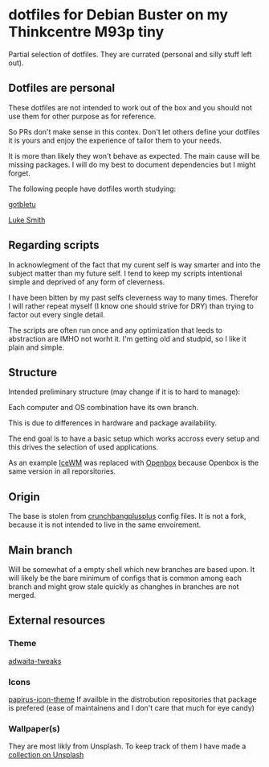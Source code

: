 # dotfiles for Debian Buster on my Thinkcentre M93p tiny
Partial selection of dotfiles. They are currated (personal and silly stuff left out).

## Dotfiles are personal
These dotfiles are not intended to work out of the box and you should not use them for other purpose as for reference. 

So PRs don't make sense in this contex. Don't let others define your dotfiles it is yours and enjoy the experience of tailor them to your needs.

It is more than likely they won't behave as expected. The main cause will be missing packages. I will do my best to document dependencies but I might forget.

The following people have dotfiles worth studying:

[gotbletu](https://github.com/gotbletu)

[Luke Smith](https://github.com/lukesmithxyz)


## Regarding scripts
In acknowlegment of the fact that my curent self is way smarter and into the subject matter than my future self. I tend to keep my scripts intentional simple and deprived of any form of cleverness.

I have been bitten by my past selfs cleverness way to many times. Therefor I will rather repeat myself (I know one should strive for DRY) than trying to factor out every single detail.

The scripts are often run once and any optimization that leeds to abstraction are IMHO not worht it. I'm getting old and studpid, so I like it plain and simple.


## Structure
Intended preliminary structure (may change if it is to hard to manage):

Each computer and OS combination have its own branch.

This is due to differences in hardware and package availability. 

The end goal is to have a basic setup which works accross every setup and this drives the selection of used applications.

As an example [IceWM](https://ice-wm.org/) was replaced with [Openbox](http://openbox.org/wiki/Main_Page) because Openbox is the same version in all reporsitories.


## Origin
The base is stolen from [crunchbangplusplus](https://github.com/CBPP/cbpp-configs) config files. It is not a fork, because it is not intended to live in the same envoirement.

## Main branch
Will be somewhat of a empty shell which new branches are based upon. It will likely be the bare minimum of configs that is common among each branch and might grow stale quickly as changhes in branches are not merged. 

## External resources

### Theme
[adwaita-tweaks](https://github.com/Jazqa/adwaita-tweaks)

### Icons
[papirus-icon-theme](https://github.com/PapirusDevelopmentTeam/papirus-icon-theme)
If availble in the distrobution repositories that package is prefered (ease of maintainens and I don't care that much for eye candy)

### Wallpaper(s)
They are most likly from Unsplash. To keep track of them I have made a [collection on Unsplash](https://unsplash.com/collections/42048583/wallpapers)
